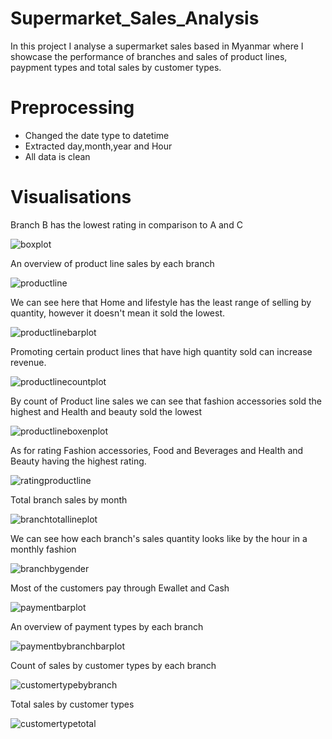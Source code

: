 # Supermarket_Sales_Analysis
In this project I analyse a supermarket sales based in Myanmar where I showcase the performance of branches and sales of product lines, paypment types and total sales by customer types.

# Preprocessing
- Changed the date type to datetime
- Extracted day,month,year and Hour
- All data is clean

# Visualisations
Branch B has the lowest rating in comparison to A and C

![boxplot](https://github.com/MohamedRedhaOfficial/Supermarket_Sales_Analysis/assets/126083924/d058b033-6b67-4a91-aa1f-72dd4fd3087b)

An overview of product line sales by each branch

![productline](https://github.com/MohamedRedhaOfficial/Supermarket_Sales_Analysis/assets/126083924/c7d000da-1404-4642-87dd-621042de7d7b)

We can see here that Home and lifestyle has the least range of selling by quantity, however it doesn't mean it sold the lowest.

![productlinebarplot](https://github.com/MohamedRedhaOfficial/Supermarket_Sales_Analysis/assets/126083924/a4416e6b-5e40-4466-b1d5-0cc8bf3f8db0)

Promoting certain product lines that have high quantity sold can increase revenue.

![productlinecountplot](https://github.com/MohamedRedhaOfficial/Supermarket_Sales_Analysis/assets/126083924/424d2a88-bea9-4b08-ba1d-cc01bba6d08b)

By count of Product line sales we can see that fashion accessories sold the highest and Health and beauty sold the lowest

![productlineboxenplot](https://github.com/MohamedRedhaOfficial/Supermarket_Sales_Analysis/assets/126083924/890529e6-2470-4741-a3f9-454cbe53fe4c)

As for rating Fashion accessories, Food and Beverages and Health and Beauty having the highest rating.

![ratingproductline](https://github.com/MohamedRedhaOfficial/Supermarket_Sales_Analysis/assets/126083924/5ce592cf-eab6-4ba1-a879-d271c4473bab)

Total branch sales by month

![branchtotallineplot](https://github.com/MohamedRedhaOfficial/Supermarket_Sales_Analysis/assets/126083924/1ec552b1-0fff-4cc9-b3b1-df56fc8bc836)

We can see how each branch's sales quantity looks like by the hour in a monthly fashion

![branchbygender](https://github.com/MohamedRedhaOfficial/Supermarket_Sales_Analysis/assets/126083924/3888401f-e2c8-4601-84ab-f31efc52d4df)

Most of the customers pay through Ewallet and Cash

![paymentbarplot](https://github.com/MohamedRedhaOfficial/Supermarket_Sales_Analysis/assets/126083924/d689dab2-7a23-4880-ab7b-9842ba68b78c)

An overview of payment types by each branch

![paymentbybranchbarplot](https://github.com/MohamedRedhaOfficial/Supermarket_Sales_Analysis/assets/126083924/e33d4118-cf35-4d62-a1dd-6f9fb1312e5f)

Count of sales by customer types by each branch

![customertypebybranch](https://github.com/MohamedRedhaOfficial/Supermarket_Sales_Analysis/assets/126083924/26cf8432-4839-4980-be79-d797c8a598b7)

Total sales by customer types

![customertypetotal](https://github.com/MohamedRedhaOfficial/Supermarket_Sales_Analysis/assets/126083924/a8bc3d41-dede-4e21-9fd8-3bd704867461)
